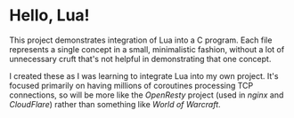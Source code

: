 Hello, Lua!
===========

This project demonstrates integration of Lua into a C program.
Each file represents a single concept in a small, minimalistic
fashion, without a lot of unnecessary cruft that's not helpful
in demonstrating that one concept.

I created these as I was learning to integrate Lua into my own
project. It's focused primarily on having millions of coroutines
processing TCP connections, so will be more like the *OpenResty*
project (used in *nginx* and *CloudFlare*) rather than something
like *World of Warcraft*.



